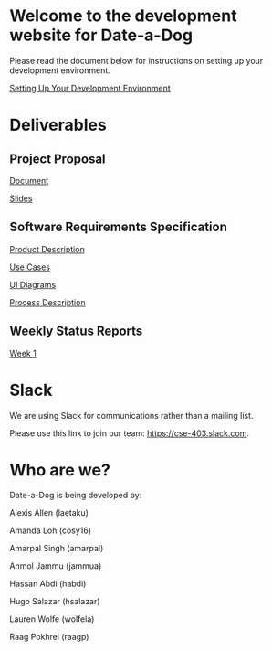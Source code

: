 # Welcome to the development website for Date-a-Dog

Please read the document below for instructions on setting up your development environment.

[Setting Up Your Development Environment](https://docs.google.com/document/d/12nLN1KkWVLe4ex4PiTTtocnz70bzgvzUPgqtOob_YV0/edit?usp=sharing)

# Deliverables

## Project Proposal

[Document](https://github.com/Date-a-Dog/Date-a-Dog.github.io/raw/master/resources/Deliverables/Project%20Proposal/Date-a-Dog_doc.pdf)

[Slides](https://github.com/Date-a-Dog/Date-a-Dog.github.io/raw/master/resources/Deliverables/Project%20Proposal/Date-a-Dog_slides.pdf)

## Software Requirements Specification

[Product Description](https://github.com/Date-a-Dog/Date-a-Dog.github.io/raw/master/resources/Deliverables/Software%20Requirements%20Specification/Date-a-Dog_ProductDescription.pdf)

[Use Cases](https://github.com/Date-a-Dog/Date-a-Dog.github.io/raw/master/resources/Deliverables/Software%20Requirements%20Specification/Date-a-Dog_UseCases.pdf)

[UI Diagrams](https://github.com/Date-a-Dog/Date-a-Dog.github.io/raw/master/resources/Deliverables/Software%20Requirements%20Specification/Date-a-Dog_UIDiagrams.pdf)

[Process Description](https://github.com/Date-a-Dog/Date-a-Dog.github.io/raw/master/resources/Deliverables/Software%20Requirements%20Specification/Date-a-Dog_ProcessDescription.pdf)

## Weekly Status Reports

[Week 1](https://github.com/Date-a-Dog/Date-a-Dog.github.io/raw/master/resources/Deliverables/Weekly%20Status%20Reports/Weekly_Status_Report_Week1.docx)

# Slack

We are using Slack for communications rather than a mailing list.

Please use this link to join our team: https://cse-403.slack.com.

# Who are we?

Date-a-Dog is being developed by:

Alexis Allen (laetaku)

Amanda Loh (cosy16)

Amarpal Singh (amarpal)

Anmol Jammu (jammua)

Hassan Abdi (habdi)

Hugo Salazar (hsalazar)

Lauren Wolfe (wolfela)

Raag Pokhrel (raagp)

